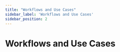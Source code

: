 ```yaml
---
title: "Workflows and Use Cases"
sidebar_label: 'Workflows and Use Cases'
sidebar_position: 2
---
```

# Workflows and Use Cases